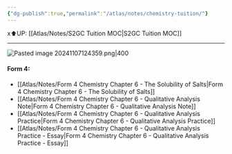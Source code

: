 ```yaml
---
{"dg-publish":true,"permalink":"/atlas/notes/chemistry-tuition/"}
---
```


x⬆️UP: [[Atlas/Notes/S2GC Tuition MOC\|S2GC Tuition MOC]]

---
![Pasted image 20241107124359.png|400](/img/user/Atlas/Utilities/Images/Pasted%20image%2020241107124359.png)
#### Form 4:
- [[Atlas/Notes/Form 4 Chemistry Chapter 6 - The Solubility of Salts\|Form 4 Chemistry Chapter 6 - The Solubility of Salts]]
- [[Atlas/Notes/Form 4 Chemistry Chapter 6 - Qualitative Analysis Note\|Form 4 Chemistry Chapter 6 - Qualitative Analysis Note]]
- [[Atlas/Notes/Form 4 Chemistry Chapter 6 - Qualitative Analysis Practice\|Form 4 Chemistry Chapter 6 - Qualitative Analysis Practice]]
- [[Atlas/Notes/Form 4 Chemistry Chapter 6 - Qualitative Analysis Practice - Essay\|Form 4 Chemistry Chapter 6 - Qualitative Analysis Practice - Essay]]